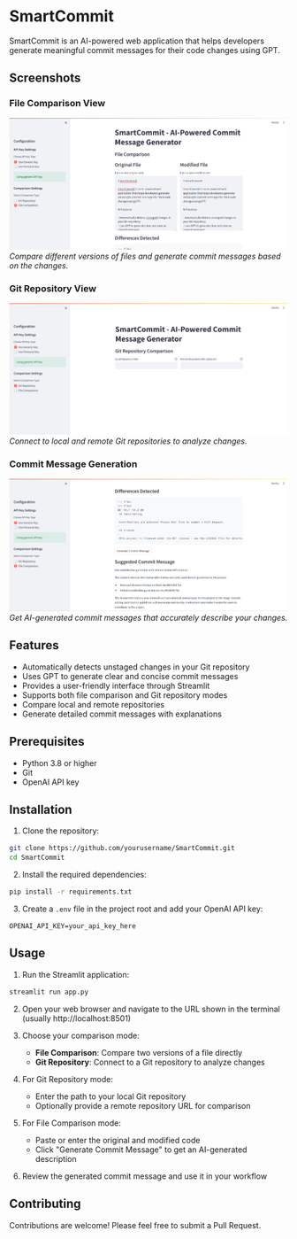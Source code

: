 # SmartCommit

SmartCommit is an AI-powered web application that helps developers generate meaningful commit messages for their code changes using GPT.

## Screenshots

### File Comparison View
![File Comparison](images/file_comparison.png)
*Compare different versions of files and generate commit messages based on the changes.*

### Git Repository View
![Git Repository](images/git_repository.png)
*Connect to local and remote Git repositories to analyze changes.*

### Commit Message Generation
![Commit Message](images/commit_message.png)
*Get AI-generated commit messages that accurately describe your changes.*

## Features

- Automatically detects unstaged changes in your Git repository
- Uses GPT to generate clear and concise commit messages
- Provides a user-friendly interface through Streamlit
- Supports both file comparison and Git repository modes
- Compare local and remote repositories
- Generate detailed commit messages with explanations

## Prerequisites

- Python 3.8 or higher
- Git
- OpenAI API key

## Installation

1. Clone the repository:
```bash
git clone https://github.com/yourusername/SmartCommit.git
cd SmartCommit
```

2. Install the required dependencies:
```bash
pip install -r requirements.txt
```

3. Create a `.env` file in the project root and add your OpenAI API key:
```
OPENAI_API_KEY=your_api_key_here
```

## Usage

1. Run the Streamlit application:
```bash
streamlit run app.py
```

2. Open your web browser and navigate to the URL shown in the terminal (usually http://localhost:8501)

3. Choose your comparison mode:
   - **File Comparison**: Compare two versions of a file directly
   - **Git Repository**: Connect to a Git repository to analyze changes

4. For Git Repository mode:
   - Enter the path to your local Git repository
   - Optionally provide a remote repository URL for comparison

5. For File Comparison mode:
   - Paste or enter the original and modified code
   - Click "Generate Commit Message" to get an AI-generated description

6. Review the generated commit message and use it in your workflow

## Contributing

Contributions are welcome! Please feel free to submit a Pull Request.